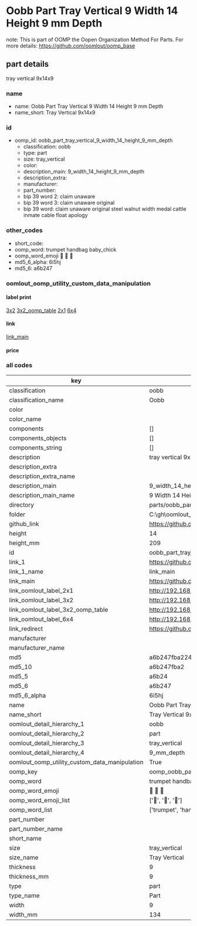 # Oobb Part Tray Vertical 9 Width 14 Height 9 mm Depth  

note: This is part of OOMP the Oopen Organization Method For Parts. For more details: https://github.com/oomlout/oomp_base

##  part details
  



tray vertical 9x14x9



### name
* name: Oobb Part Tray Vertical 9 Width 14 Height 9 mm Depth
* name_short: Tray Vertical 9x14x9 
### id
* oomp_id: oobb_part_tray_vertical_9_width_14_height_9_mm_depth
  * classification: oobb
  * type: part
  * size: tray_vertical
  * color: 
  * description_main: 9_width_14_height_9_mm_depth
  * description_extra: 
  * manufacturer: 
  * part_number: 
  * bip 39 word 2: claim unaware
  * bip 39 word 3: claim unaware original
  * bip 39 word: claim unaware original steel walnut width medal cattle inmate cable float apology

### other_codes
* short_code: 
* oomp_word: trumpet handbag baby_chick
* oomp_word_emoji :trumpet: :handbag: :baby_chick:
* md5_6_alpha: 6i5hj
* md5_6: a6b247






### oomlout_oomp_utility_custom_data_manipulation
#### label print
[3x2](http://192.168.1.245:1112/?label=oomp%206i5hj)
[3x2_oomp_table](http://192.168.1.108:1112/?label=oomp%206i5hj)
[2x1](http://192.168.1.242:1112/?label=oomp%206i5hj)
[6x4](http://192.168.1.55:1112/?label=oomp%206i5hj)    

#### link

[link_main](https://github.com/oomlout/oomlout_oobb_version_4_generated_parts/tree/main/navigation_oomp/oobb/part/tray_vertical/9_width_14_height_9_mm_depth/part)                              

#### price







### all codes 
| key | value |  
| --- | --- |  
| classification | oobb |  
| classification_name | Oobb |  
| color |  |  
| color_name |  |  
| components | [] |  
| components_objects | [] |  
| components_string | [] |  
| description | tray vertical 9x14x9 |  
| description_extra |  |  
| description_extra_name |  |  
| description_main | 9_width_14_height_9_mm_depth |  
| description_main_name | 9 Width 14 Height 9 mm Depth |  
| directory | parts/oobb_part_tray_vertical_9_width_14_height_9_mm_depth |  
| folder | C:\gh\oomlout_oobb_version_4_generated_parts\parts\oobb_part_tray_vertical_9_width_14_height_9_mm_depth |  
| github_link | https://github.com/oomlout/oomlout_oomp_part_src/tree/main/parts/oobb_part_tray_vertical_9_width_14_height_9_mm_depth |  
| height | 14 |  
| height_mm | 209 |  
| id | oobb_part_tray_vertical_9_width_14_height_9_mm_depth |  
| link_1 | https://github.com/oomlout/oomlout_oobb_version_4_generated_parts/tree/main/navigation_oomp/oobb/part/tray_vertical/9_width_14_height_9_mm_depth/part |  
| link_1_name | link_main |  
| link_main | https://github.com/oomlout/oomlout_oobb_version_4_generated_parts/tree/main/navigation_oomp/oobb/part/tray_vertical/9_width_14_height_9_mm_depth/part |  
| link_oomlout_label_2x1 | http://192.168.1.242:1112/?label=oomp%206i5hj |  
| link_oomlout_label_3x2 | http://192.168.1.245:1112/?label=oomp%206i5hj |  
| link_oomlout_label_3x2_oomp_table | http://192.168.1.108:1112/?label=oomp%206i5hj |  
| link_oomlout_label_6x4 | http://192.168.1.55:1112/?label=oomp%206i5hj |  
| link_redirect | https://github.com/oomlout/oomlout_oobb_version_4_generated_parts/tree/main/parts/oobb_tray_vertical_09_14_09 |  
| manufacturer |  |  
| manufacturer_name |  |  
| md5 | a6b247fba224514beb7b6d53397b194d |  
| md5_10 | a6b247fba2 |  
| md5_5 | a6b24 |  
| md5_6 | a6b247 |  
| md5_6_alpha | 6i5hj |  
| name | Oobb Part Tray Vertical 9 Width 14 Height 9 mm Depth |  
| name_short | Tray Vertical 9x14x9  |  
| oomlout_detail_hierarchy_1 | oobb |  
| oomlout_detail_hierarchy_2 | part |  
| oomlout_detail_hierarchy_3 | tray_vertical |  
| oomlout_detail_hierarchy_4 | 9_mm_depth |  
| oomlout_oomp_utility_custom_data_manipulation | True |  
| oomp_key | oomp_oobb_part_tray_vertical_9_width_14_height_9_mm_depth |  
| oomp_word | trumpet handbag baby_chick |  
| oomp_word_emoji | :trumpet: :handbag: :baby_chick: |  
| oomp_word_emoji_list | [':trumpet:', ':handbag:', ':baby_chick:'] |  
| oomp_word_list | ['trumpet', 'handbag', 'baby_chick'] |  
| part_number |  |  
| part_number_name |  |  
| short_name |  |  
| size | tray_vertical |  
| size_name | Tray Vertical |  
| thickness | 9 |  
| thickness_mm | 9 |  
| type | part |  
| type_name | Part |  
| width | 9 |  
| width_mm | 134 |  
